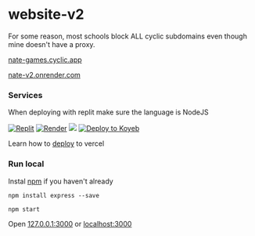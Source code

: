 # website-v2
For some reason, most schools block ALL cyclic subdomains even though mine doesn't have a proxy.

[nate-games.cyclic.app](http://nate-games.cyclic.app)

[nate-v2.onrender.com](http://nate-v2.onrender.com)

### Services
When deploying with replit make sure the language is NodeJS

<a href="https://replit.com/github/nate-games/website-v2"><img src="https://raw.githubusercontent.com/BinBashBanana/deploy-buttons/master/buttons/remade/replit.svg" alt="Replit" /></a>
<a href="https://render.com/deploy?repo=https://github.com/nate-games/website-v2"><img src="https://camo.githubusercontent.com/f893a13ee397f1e5dfc5f4ae1280a4667ba61e2ee623a0c688436f61523431c5/68747470733a2f2f62696e6261736862616e616e612e6769746875622e696f2f6465706c6f792d627574746f6e732f627574746f6e732f72656d6164652f72656e6465722e737667" alt="Render"/></a>
<a href="https://app.cyclic.sh/api/app/deploy/nate-games/website-v2"><img src="https://raw.githubusercontent.com/BinBashBanana/deploy-buttons/main/buttons/remade/cyclic.svg"></a>
<a target="_blank" href="https://app.koyeb.com/deploy?type=git&repository=github.com/nate-games/website-v2&branch=main&name=deploy-buttons"><img alt="Deploy to Koyeb" src="https://raw.githubusercontent.com/BinBashBanana/deploy-buttons/main/buttons/remade/koyeb.svg"></a>

Learn how to [deploy](https://vercel.com/guides/using-express-with-vercel) to vercel

### Run local
Instal [npm](https://nodejs.org) if you haven't already

```
npm install express --save
```
```
npm start
```

Open [127.0.0.1:3000](http://127.0.0.1:3000) or [localhost:3000](http://localhost:3000)
